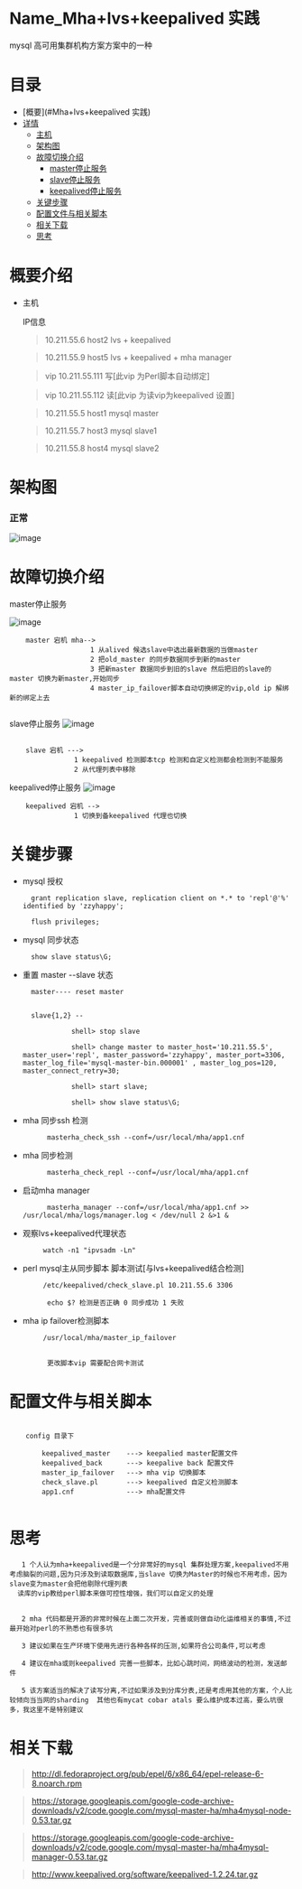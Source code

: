 Name_Mha+lvs+keepalived 实践
=================

mysql 高可用集群机构方案方案中的一种


目录
=================

* [概要](#Mha+lvs+keepalived 实践)
* [详情](#详情)
	* [主机](#主机)
	* [架构图](#架构图)
	* [故障切换介绍](#故障切换介绍)
		* [master停止服务](#master停止服务)
		* [slave停止服务](#master停止服务)
		* [keepalived停止服务](#keepalived停止服务)
	* [关键步骤](#关键步骤)
	* [配置文件与相关脚本](#配置文件与相关脚本)
	* [相关下载](#相关下载)
	* [思考](#思考)


概要介绍
=================

* 主机

	IP信息

	> 10.211.55.6 host2 lvs + keepalived

	> 10.211.55.9 host5 lvs + keepalived + mha manager


	> vip 10.211.55.111 写[此vip 为Perl脚本自动绑定]

	> vip 10.211.55.112 读[此vip 为读vip为keepalived 设置]


	> 10.211.55.5 host1 mysql master

	> 10.211.55.7 host3 mysql slave1

	> 10.211.55.8 host4 mysql slave2

架构图
=================


### 正常

![image](https://github.com/kobehaha/B2B-Bussiness-System-plugin/blob/master/image/normal.png)



故障切换介绍
=================

master停止服务

![image](https://github.com/kobehaha/B2B-Bussiness-System-plugin/blob/master/image/master_down.png)

```
    master 宕机 mha-->
                    1 从alived 候选slave中选出最新数据的当做master
                    2 把old_master 的同步数据同步到新的master
                    3 把新master 数据同步到旧的slave 然后把旧的slave的master 切换为新master,开始同步
                    4 master_ip_failover脚本自动切换绑定的vip,old ip 解绑 新的绑定上去


```


slave停止服务
![image](https://github.com/kobehaha/B2B-Bussiness-System-plugin/blob/master/image/slave_down.png)

```

    slave 宕机 --->
                1 keepalived 检测脚本tcp 检测和自定义检测都会检测到不能服务
                2 从代理列表中移除
```
keepalived停止服务
![image](https://github.com/kobehaha/B2B-Bussiness-System-plugin/blob/master/image/keepalived_down.png)

```
    keepalived 宕机 -->
                1 切换到备keepalived 代理也切换
```


关键步骤
=================

* mysql 授权

		grant replication slave, replication client on *.* to 'repl'@'%' identified by 'zzyhappy';

		flush privileges;


* mysql 同步状态

		show slave status\G;

* 重置 master --slave 状态


		master---- reset master


		slave{1,2} --

				  shell> stop slave

				  shell> change master to master_host='10.211.55.5', master_user='repl', master_password='zzyhappy', master_port=3306, master_log_file='mysql-master-bin.000001' , master_log_pos=120, master_connect_retry=30;

				  shell> start slave;

				  shell> show slave status\G;

* mha 同步ssh 检测

 			masterha_check_ssh --conf=/usr/local/mha/app1.cnf

* mha 同步检测

 			masterha_check_repl --conf=/usr/local/mha/app1.cnf


* 启动mha manager

            masterha_manager --conf=/usr/local/mha/app1.cnf >> /usr/local/mha/logs/manager.log < /dev/null 2 &>1 &


 * 观察lvs+keepalived代理状态

			watch -n1 "ipvsadm -Ln"

 * perl mysql主从同步脚本 脚本测试[与lvs+keepalived结合检测]

 			/etc/keepalived/check_slave.pl 10.211.55.6 3306

 			 echo $? 检测是否正确 0 同步成功 1 失败


 * mha ip failover检测脚本  

 			/usr/local/mha/master_ip_failover


 			 更改脚本vip 需要配合网卡测试			



配置文件与相关脚本
=================

```

    config 目录下

        keepalived_master    ---> keepalied master配置文件
        keepalived_back      ---> keepalive back 配置文件
        master_ip_failover   ---> mha vip 切换脚本
        check_slave.pl       ---> keepalived 自定义检测脚本
        app1.cnf             ---> mha配置文件


```


思考
=================

```
   1 个人认为mha+keepalived是一个分非常好的mysql 集群处理方案,keepalived不用考虑脑裂的问题,因为只涉及到读取数据库,当slave 切换为Master的时候也不用考虑，因为slave变为master会把他剔除代理列表
  读库的vip教给perl脚本来做可控性增强，我们可以自定义的处理


   2 mha 代码都是开源的非常时候在上面二次开发，完善或则做自动化运维相关的事情,不过最开始对perl的不熟悉也有很多坑

   3 建议如果在生产环境下使用先进行各种各样的压测,如果符合公司条件,可以考虑

   4 建议在mha或则keepalived 完善一些脚本，比如心跳时间，网络波动的检测，发送邮件

   5 该方案适当的解决了读写分离,不过如果涉及到分库分表,还是考虑用其他的方案，个人比较倾向当当网的sharding  其他也有mycat cobar atals 要么维护成本过高，要么坑很多，我这里不是特别建议  

```
相关下载
=================

>http://dl.fedoraproject.org/pub/epel/6/x86_64/epel-release-6-8.noarch.rpm

> https://storage.googleapis.com/google-code-archive-downloads/v2/code.google.com/mysql-master-ha/mha4mysql-node-0.53.tar.gz

 > https://storage.googleapis.com/google-code-archive-downloads/v2/code.google.com/mysql-master-ha/mha4mysql-manager-0.53.tar.gz

> http://www.keepalived.org/software/keepalived-1.2.24.tar.gz
